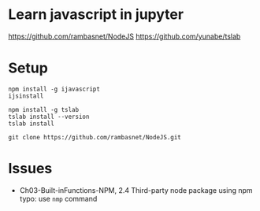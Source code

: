 # Learn javascript in jupyter
https://github.com/rambasnet/NodeJS
https://github.com/yunabe/tslab

# Setup
```
npm install -g ijavascript
ijsinstall

npm install -g tslab
tslab install --version
tslab install

git clone https://github.com/rambasnet/NodeJS.git
```

# Issues

- Ch03-Built-inFunctions-NPM, 
2.4  Third-party node package using npm
typo: use `nmp` command 


